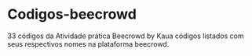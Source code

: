 # Codigos-beecrowd
33 códigos da Atividade prática Beecrowd by Kaua
códigos listados com seus respectivos nomes na plataforma beecrowd.
